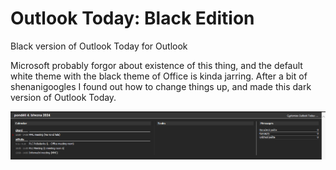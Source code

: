 # Outlook Today: Black Edition
Black version of Outlook Today for Outlook

Microsoft probably forgor about existence of this thing, and the default white theme with the black theme of Office is kinda jarring. After a bit of shenanigoogles I found out how to change things up, and made this dark version of Outlook Today.

![Preview of a black Outlook Today](Preview.png)
